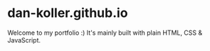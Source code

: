 # dan-koller.github.io

Welcome to my portfolio :) It's mainly built with plain HTML, CSS & JavaScript.
